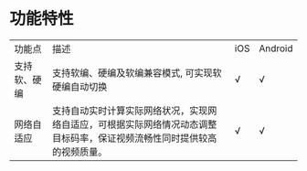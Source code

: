 # 功能特性 

<table>
<tr>
    <td>功能点</td>
    <td>描述</td>
    <td>iOS</td>
    <td>Android</td>
</tr>
<tr>
    <td>支持软、硬编</td>
    <td>支持软编、硬编及软编兼容模式, 可实现软硬编自动切换 </td>
    <td>√</td>
    <td>√</td>
</tr>
<tr>
    <td>网络自适应</td>
    <td>支持自动实时计算实际网络状况，实现网络自适应，可根据实际网络情况动态调整目标码率，保证视频流畅性同时提供较高的视频质量。</td>
    <td>√</td>
    <td>√</td>
</tr>
</table>

